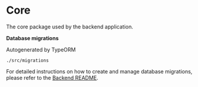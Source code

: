 # Core

The core package used by the backend application.

**Database migrations**

Autogenerated by TypeORM

```
./src/migrations
```

For detailed instructions on how to create and manage database migrations, please refer to the [Backend README](../../apps/backend/README.md#generating-database-migrations).
